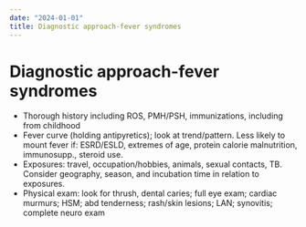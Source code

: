 ```yaml
---
date: "2024-01-01"
title: Diagnostic approach-fever syndromes
---
```


# Diagnostic approach-fever syndromes

* Thorough history including ROS, PMH/PSH, immunizations, including from childhood
* Fever curve (holding antipyretics); look at trend/pattern. Less likely to mount fever if: ESRD/ESLD, extremes of age, protein calorie malnutrition, immunosupp., steroid use.
* Exposures: travel, occupation/hobbies, animals, sexual contacts, TB. Consider geography, season, and incubation time in relation to exposures.
* Physical exam: look for thrush, dental caries; full eye exam; cardiac murmurs; HSM; abd tenderness; rash/skin lesions; LAN; synovitis; complete neuro exam
